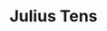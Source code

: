 ---
schema: default
title: Julius Tens
description: juliuste
logo: 'https://avatars0.githubusercontent.com/u/1584289'
---